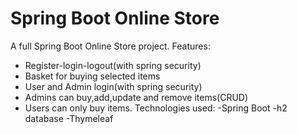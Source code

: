 # Spring Boot Online Store

A full Spring Boot Online Store project. 
Features:
- Register-login-logout(with spring security)
- Basket for buying selected items
- User and Admin login(with spring security)
- Admins can buy,add,update and remove items(CRUD)
- Users can only buy items.
Technologies used:
-Spring Boot
-h2 database
-Thymeleaf
